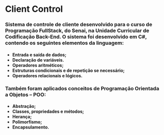 # Client Control

<h3>Sistema de controle de cliente desenvolvido para o curso de Programação FullStack, do Senai, na Unidade Curricular de Codificação Back-End. O sistema foi desenvolvido em C#,
 contendo os seguintes elementos da linguagem:</h3>
<h4>
<ul>
<li>Entrada e saída de dados;
<li>Declaração de variáveis.
<li>Operadores aritméticos;
<li>Estruturas condicionais e de repetição se necessário;
<li>Operadores relacionais e lógicos.
</ul>
</h4>

<h3>Também foram aplicados conceitos de Programação Orientada a Objetos – POO:</h3> 
<h4>
<ul>
<li>Abstração;
<li>Classes, propriedades e métodos;
<li>Herança;
<li>Polimorfismo;
<li>Encapsulamento.
</ul>
</h4>
